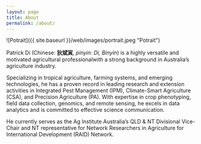 ```yaml
---
layout: page
title: About
permalink: /about/
---
```


![Potrait]({{ site.baseurl }}/web/images/portrait.jpeg "Potrait")

Patrick Di (Chinese: **狄斌寅**, _pinyin: Dí, Binyín_) is a highly versatile and motivated agricultural professionalwith a strong background in Australia’s agriculture industry. <br>

Specializing in tropical agriculture, farming systems, and emerging technologies, he has a proven record in leading research and extension activities in Integrated Pest Management (IPM), Climate-Smart Agriculture (CSA), and Precision Agriculture (PA). With expertise in crop phenotyping, field data collection, genomics, and remote sensing, he excels in data analytics and is committed to effective science communication. <br>

He currently serves as the Ag Institute Australia’s QLD & NT Divisional Vice-Chair and NT representative for Network Researchers in Agriculture for International Development (RAID) Network. 

